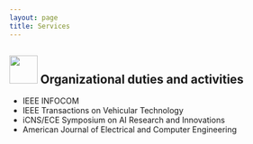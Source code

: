 ```yaml
---
layout: page
title: Services
---
```


## <img src="../img/orga.png" height="50px"> Organizational duties and activities
- IEEE INFOCOM
- IEEE Transactions on Vehicular Technology
- iCNS/ECE Symposium on AI Research and Innovations
- American Journal of Electrical and Computer Engineering